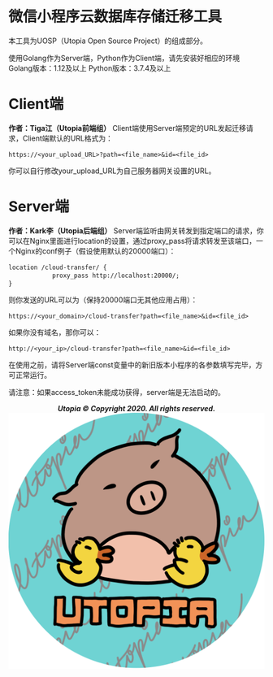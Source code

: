 # 微信小程序云数据库存储迁移工具

本工具为UOSP（Utopia Open Source Project）的组成部分。

使用Golang作为Server端，Python作为Client端，请先安装好相应的环境
Golang版本：1.12及以上
Python版本：3.7.4及以上

# Client端

**作者：Tiga江（Utopia前端组）**
Client端使用Server端预定的URL发起迁移请求，Client端默认的URL格式为：

```
https://<your_upload_URL>?path=<file_name>&id=<file_id>
```

你可以自行修改your_upload_URL为自己服务器网关设置的URL。

# Server端

**作者：Kark李（Utopia后端组）**
Server端监听由网关转发到指定端口的请求，你可以在Nginx里面进行location的设置，通过proxy_pass将请求转发至该端口，一个Nginx的conf例子（假设使用默认的20000端口）：

```
location /cloud-transfer/ {
            proxy_pass http://localhost:20000/;
}
```

则你发送的URL可以为（保持20000端口无其他应用占用）：

```
https://<your_domain>/cloud-transfer?path=<file_name>&id=<file_id>
```

如果你没有域名，那你可以：

```
http://<your_ip>/cloud-transfer?path=<file_name>&id=<file_id>
```

在使用之前，请将Server端const变量中的新旧版本小程序的各参数填写完毕，方可正常运行。

请注意：如果access_token未能成功获得，server端是无法启动的。

<center><b><i>Utopia © Copyright 2020. All rights reserved.</i></b></center>

<img src="https://raw.githubusercontent.com/KarKLi/WechatCloudDBTransfer/main/DCIM.png" style="float: left;" />

